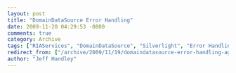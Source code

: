 ```yaml
---
layout: post
title: "DomainDataSource Error Handling"
date: 2009-11-20 04:29:53 -0800
comments: true
category: Archive
tags: ["RIAServices", "DomainDataSource", "Silverlight", "Error Handling"]
redirect_from: ["/archive/2009/11/19/domaindatasource-error-handling-again.aspx/"]
author: "Jeff Handley"
---
```


